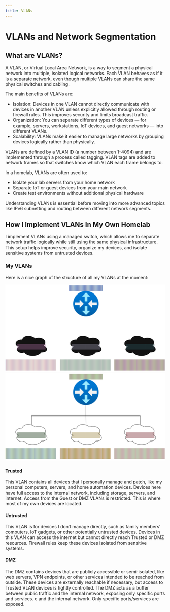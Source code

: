 ```yaml
---
title: VLANs
---
```


# VLANs and Network Segmentation

## What are VLANs?

A VLAN, or Virtual Local Area Network, is a way to segment a physical network into multiple, isolated logical networks. Each VLAN behaves as if it is a separate network, even though multiple VLANs can share the same physical switches and cabling.

The main benefits of VLANs are:

- Isolation: Devices in one VLAN cannot directly communicate with devices in another VLAN unless explicitly allowed through routing or firewall rules. This improves security and limits broadcast traffic.
- Organization: You can separate different types of devices — for example, servers, workstations, IoT devices, and guest networks — into different VLANs.
- Scalability: VLANs make it easier to manage large networks by grouping devices logically rather than physically.

VLANs are defined by a VLAN ID (a number between 1–4094) and are implemented through a process called tagging. VLAN tags are added to network frames so that switches know which VLAN each frame belongs to.

In a homelab, VLANs are often used to:

- Isolate your lab servers from your home network
- Separate IoT or guest devices from your main network
- Create test environments without additional physical hardware

Understanding VLANs is essential before moving into more advanced topics like IPv6 subnetting and routing between different network segments.


## How I Implement VLANs In My Own Homelab

I implement VLANs using a managed switch, which allows me to separate network traffic logically while still using the same physical infrastructure. This setup helps improve security, organize my devices, and isolate sensitive systems from untrusted devices.

### My VLANs

Here is a nice graph of the structure of all my VLANs at the moment:

![VLANs Homelab](/assets/img/vlans-dark.svg#only-dark)
![VLANs Homelab](/assets/img/vlans-light.svg#only-light)


#### Trusted

This VLAN contains all devices that I personally manage and patch, like my personal computers, servers, and home automation devices. Devices here have full access to the internal network, including storage, servers, and internet. Access from the Guest or DMZ VLANs is restricted. This is where most of my own devices are located.

#### Untrusted

This VLAN is for devices I don’t manage directly, such as family members’ computers, IoT gadgets, or other potentially untrusted devices. Devices in this VLAN can access the internet but cannot directly reach Trusted or DMZ resources. Firewall rules keep these devices isolated from sensitive systems.

#### DMZ

The DMZ contains devices that are publicly accessible or semi-isolated, like web servers, VPN endpoints, or other services intended to be reached from outside. These devices are externally reachable if necessary, but access to Trusted VLAN devices is tightly controlled. The DMZ acts as a buffer between public traffic and the internal network, exposing only specific ports and services.
c and the internal network. Only specific ports/services are exposed.
